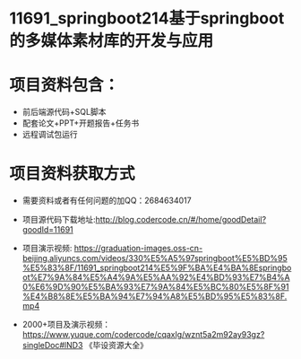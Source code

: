 # 11691_springboot214基于springboot的多媒体素材库的开发与应用
 
# 项目资料包含：
* 前后端源代码+SQL脚本
* 配套论文+PPT+开题报告+任务书
* 远程调试包运行

# 项目资料获取方式
* 需要资料或者有任何问题的加QQ：2684634017
* 项目源代码下载地址:http://blog.codercode.cn/#/home/goodDetail?goodId=11691

* 项目演示视频:  https://graduation-images.oss-cn-beijing.aliyuncs.com/videos/330%E5%A5%97springboot%E5%BD%95%E5%83%8F/11691_springboot214%E5%9F%BA%E4%BA%8Espringboot%E7%9A%84%E5%A4%9A%E5%AA%92%E4%BD%93%E7%B4%A0%E6%9D%90%E5%BA%93%E7%9A%84%E5%BC%80%E5%8F%91%E4%B8%8E%E5%BA%94%E7%94%A8%E5%BD%95%E5%83%8F.mp4


* 2000+项目及演示视频：https://www.yuque.com/codercode/cqaxlg/wznt5a2m92ay93gz?singleDoc#lND3 《毕设资源大全》






